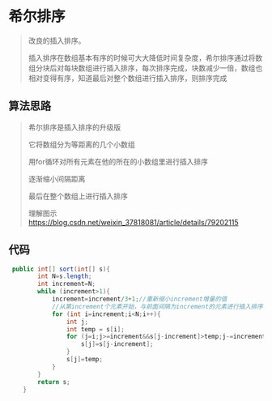 # 希尔排序

> 改良的插入排序。
>
> 插入排序在数组基本有序的时候可大大降低时间复杂度，希尔排序通过将数组分块后对每块数组进行插入排序，每次排序完成，块数减少一倍，数组也相对变得有序，知道最后对整个数组进行插入排序，则排序完成

## 算法思路

> 希尔排序是插入排序的升级版
>
> 它将数组分为等距离的几个小数组
>
> 用for循环对所有元素在他的所在的小数组里进行插入排序
>
> 逐渐缩小间隔距离 
>
> 最后在整个数组上进行插入排序
>
> 理解图示 https://blog.csdn.net/weixin_37818081/article/details/79202115

## 代码

```java
 public int[] sort(int[] s){
        int N=s.length;
        int increment=N;
        while (increment>1){
            increment=increment/3+1;//重新缩小increment增量的值
            //从第increment个元素开始，与前面间隔为increment的元素进行插入排序
            for (int i=increment;i<N;i++){
                int j;
                int temp = s[i];
                for (j=i;j>=increment&&s[j-increment]>temp;j-=increment){
                    s[j]=s[j-increment];
                }
                s[j]=temp;
            }
        }
        return s;
    }
```

